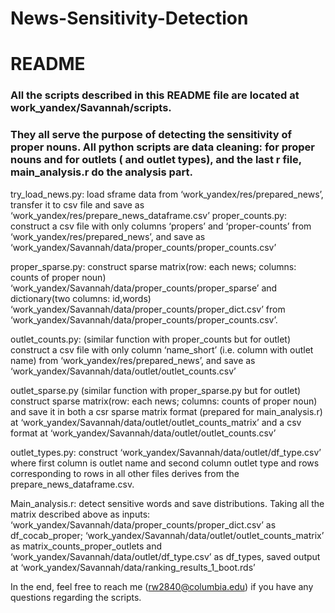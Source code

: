 # News-Sensitivity-Detection

# README

### All the scripts described in this README file are located at work_yandex/Savannah/scripts. 
### They all serve the purpose of detecting the sensitivity of proper nouns. All python scripts are data cleaning: for proper nouns and for outlets ( and outlet types), and the last r file, main_analysis.r do the analysis part.


try_load_news.py: load sframe data from ‘work_yandex/res/prepared_news’, transfer it
to csv file and save as ‘work_yandex/res/prepare_news_dataframe.csv’
proper_counts.py: construct a csv file with only columns ‘propers’ and ‘proper-counts’
from ‘work_yandex/res/prepared_news’, and save as
‘work_yandex/Savannah/data/proper_counts/proper_counts.csv’

proper_sparse.py: construct sparse matrix(row: each news; columns: counts of proper
noun) ‘work_yandex/Savannah/data/proper_counts/proper_sparse’ and dictionary(two
columns: id,words) ‘work_yandex/Savannah/data/proper_counts/proper_dict.csv’ from
‘work_yandex/Savannah/data/proper_counts/proper_counts.csv’.

outlet_counts.py: (similar function with proper_counts but for outlet) construct a csv
file with only column ‘name_short’ (i.e. column with outlet name) from
‘work_yandex/res/prepared_news’, and save as
‘work_yandex/Savannah/data/outlet/outlet_counts.csv’

outlet_sparse.py (similar function with proper_sparse.py but for outlet) construct
sparse matrix(row: each news; columns: counts of proper noun) and save it in both a
csr sparse matrix format (prepared for main_analysis.r) at
‘work_yandex/Savannah/data/outlet/outlet_counts_matrix’ and a csv format at
‘work_yandex/Savannah/data/outlet/outlet_counts.csv’

outlet_types.py: construct ‘work_yandex/Savannah/data/outlet/df_type.csv’ where first
column is outlet name and second column outlet type and rows corresponding to rows
in all other files derives from the prepare_news_dataframe.csv.

Main_analysis.r: detect sensitive words and save distributions. Taking all the matrix
described above as inputs:
‘work_yandex/Savannah/data/proper_counts/proper_dict.csv’ as df_cocab_proper;
‘work_yandex/Savannah/data/outlet/outlet_counts_matrix’ as
matrix_counts_proper_outlets and ‘work_yandex/Savannah/data/outlet/df_type.csv’ as
df_types, saved output at ‘work_yandex/Savannah/data/ranking_results_1_boot.rds’


In the end, feel free to reach me (rw2840@columbia.edu) if you have any questions
regarding the scripts.
